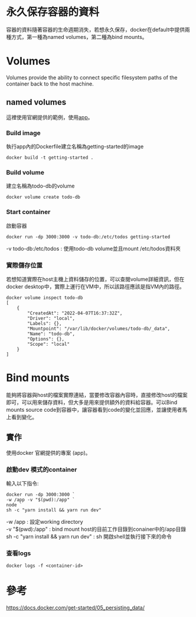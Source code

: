 # 永久保存容器的資料
容器的資料隨著容器的生命週期消失，若想永久保存，docker在default中提供兩種方式，第一種為named volumes，第二種為bind mounts。

# Volumes
Volumes provide the ability to connect specific filesystem paths of the container back to the host machine.

## named volumes
這裡使用官網提供的範例，使用[app](/app)。

### Build image
執行app內的Dockerfile建立名稱為getting-started的image
```
docker build -t getting-started .
```

### Build volume
建立名稱為todo-db的volume
```
docker volume create todo-db
```

### Start container
啟動容器
```
docker run -dp 3000:3000 -v todo-db:/etc/todos getting-started
```
-v todo-db:/etc/todos : 使用todo-db volume並且mount /etc/todos資料夾

### 實際儲存位置
若想知道實際在host主機上資料儲存的位置，可以查閱volume詳細資訊，但在docker desktop中，實際上運行在VM中，所以該路徑應該是指VM內的路徑。
```
docker volume inspect todo-db
[
    {
        "CreatedAt": "2022-04-07T16:37:32Z",
        "Driver": "local",
        "Labels": {},
        "Mountpoint": "/var/lib/docker/volumes/todo-db/_data",
        "Name": "todo-db",
        "Options": {},
        "Scope": "local"
    }
]
```

# Bind mounts
能夠將容器與host的檔案實際連結，當要修改容器內容時，直接修改host的檔案即可，可以用來儲存資料，但大多是用來提供額外的資料給容器。可以Bind mounts source code到容器中，讓容器看到code的變化並回應，並讓使用者馬上看到變化。

## 實作
使用docker 官網提供的專案 (app)。
### 啟動dev 模式的container
輸入以下指令: 
```
docker run -dp 3000:3000 `
-w /app -v "$(pwd):/app" `
node `
sh -c "yarn install && yarn run dev"
```
-w /app : 設定working directory  
-v "$(pwd):/app" : bind mount host的目前工作目錄到conainer中的/app目錄  
sh -c "yarn install && yarn run dev" : sh 開啟shell並執行接下來的命令  

### 查看logs
```
docker logs -f <container-id>
```


# 參考
https://docs.docker.com/get-started/05_persisting_data/  